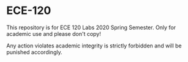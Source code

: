 # ECE-120
This repository is for ECE 120 Labs 2020 Spring Semester. Only for academic use and please don't copy!

Any action violates academic integrity is strictly forbidden and will be punished accordingly.
